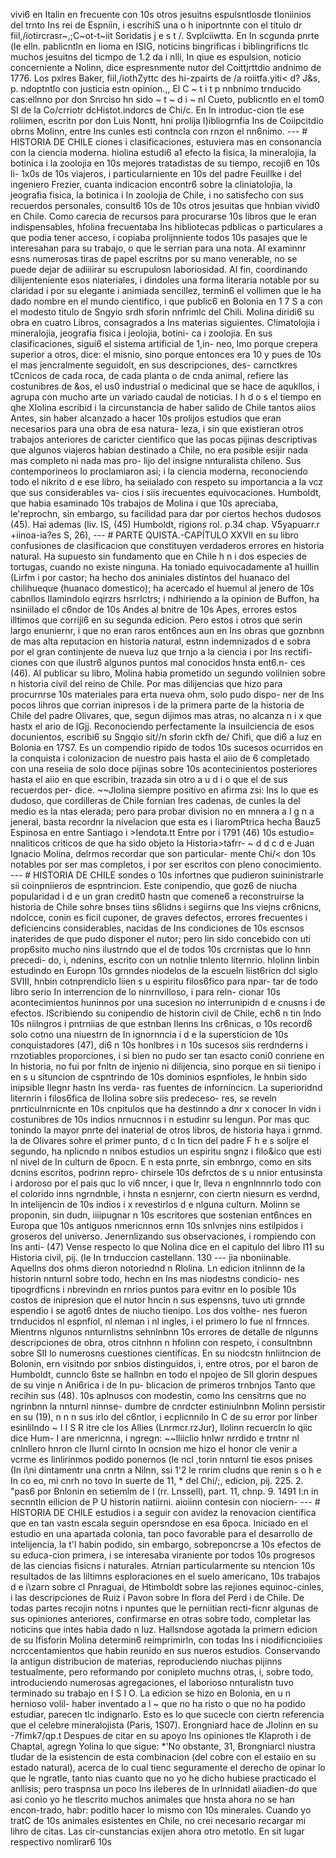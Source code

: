 vivi6 en Italin en frecuente con 10s otros jesuitns espulsntlosde tloniinios del trnto Ins rei de Espniin, i escrihiS una o h iniportnnte con el titulo dr fiil,/iotircrasr~,;C~ot-t~iit Soridatis j e s t /. Svplciiwtta. En In scgunda pnrte (le elln. pablicntln en Iioma en ISIG, noticins bingrificas i biblingrificns tlc muchos jesuitns del ticmpo de 1.2 da i nlli, In qiue es espulsion, noticio concerniente a Nolinn, dice espresnmente nutor del Coittjrttdio andnimo de 1776. Los pxlres Baker, fiil,/iothZyttc des hi-zpairts de /a roiitfa.yiti&#x3C; d? J&#x26;s, p. ndoptntlo con justicia estn opinion.,, El C ~ t i t p nnbnimo trnducido cas:ellnno por don Snrciso hn sido ~ t ~ d i ~ nl Cueto, publicntlo en el tom0 SI de la Co/crriotr dcHistot.indorcs de Chi/c. En In introduc-cion tle ese roliimen, escritn por don Luis Nontt, hni prolija I)ibliogrnfia Ins de Coiipcitdio obrns Molinn, entre Ins cunles esti contncla con rnzon el nn6nimo. --- # HISTORIA DE CHILE ciones i clasificaciones, estuviera mas en consonancia con la ciencia moderna. hiolina estudi6 a1 efecto la fisica, la mineralojia, la botinica i la zoolojia en 10s mejores tratadistas de su tiempo, recoji6 en 10s li- 1x0s de 10s viajeros, i particularniente en 10s del padre Feuillke i del ingeniero Frezier, cuanta indicacion encontr6 sobre la cliniatolojia, la jeografia fisica, la botinica i In zoolojia de Chile, i no satisfecho con sus recuerdos personales, consult6 10s de 10s otros jesuitas que hnbian vivid0 en Chile. Como carecia de recursos para procurarse 10s libros que le eran indispensables, hfolina frecuentaba Ins hibliotecas pdblicas o particulares a que podia tener acceso, i copiaba prolijnniente todos 10s pasajes que le interesahan para su trabajo, o que le serrian para una nota. AI examinnr esns numerosas tiras de papel escritns por su mano venerable, no se puede dejar de adiiiirar su escrupulosn laboriosidad. AI fin, coordinando dilijenteniente esos niateriales, i dindoles una forma literaria notable por su claridad i por su elegante i animiada sencillez, termin6 el vollimen que le ha dado nombre en el mundo cientifico, i que public6 en Bolonia en 1 7 S a con el modesto titulo de Sngyio srdh sforin nnfrimlc del Chili. Molina diridi6 su obra en cuatro Libros, consagrados a Ins materias siguientes. C!imatolojia i mineralojia, jeografia fisica i jeolojia, botini- ca i zoolojia. En sus clasificaciones, sigui6 el sistema artificial de 1,in- neo, lmo porque crepera superior a otros, dice: el misnio, sino porque entonces era 10 y pues de 10s el mas jencralmente seguidolt, en sus descripciones, des- carnctkres tCcnicos de cada roca, de cada planta o de cnda animal, refiere las costunibres de &#x26;os, el us0 industrial o medicinal que se hace de aqukllos, i agrupa con mucho arte un variado caudal de noticias. I h d o s el tiempo en qhe XIolina escribid i la circunstancia de haber salido de Chile tantos aiios Antes, sin haber alcanzado a hacer 10s prolijos estudios que eran necesarios para una obra de esa natura- leza, i sin que existieran otros trabajos anteriores de caricter cientifico que las pocas pijinas descriptivas que algunos viajeros habian destinado a Chile, no era posible esijir nada mas completo ni nada mas pro- lijo del insigne nnturalista chileno. Sus contemporineos lo proclamiaron asi; i la ciencia moderna, reconociendo todo el nikrito d e ese libro, ha seiialado con respeto su importancia a la vcz que sus considerables va- cios i siis irecuentes equivocaciones. Humboldt, que habia esaminado 10s trabajos de Molina i que 10s apreciaba, le'reprochn, sin embargo, su facilidad para dar por ciertos hechos dudosos (45). Hai ademas (liv. IS, (45) Humboldt, rigions rol. p.34 chap. V5yapuarr.r +iinoa-ia?es S, 26), --- # PARTE QUISTA.-CAPÍTULO XXVII en su libro confusiones de clasificacion que constituyen verdaderos errores en historia natural. Ha supuesto sin fundamento que en Chile h n i dos especies de tortugas, cuando no existe ninguna. Ha toniado equivocadamente a1 huillin (Lirfm i por castor; ha hecho dos aniniales distintos del huanaco del chilihueque (huanaco domestico); ha acercado el huemul al jenero de 10s cabnllos Ilamindolo eqirzrs hsrrlctrs; i ndhiriendo a la opinion de Buffon, ha nsiniilado el c6ndor de 10s Andes al bnitre de 10s Apes, errores estos illtimos que corriji6 en su segunda edicion. Pero estos i otros que serin largo enuniernr, i que no eran raros ent6nces aun en Ins obras que goznbnn de mas alta reputacion en historia natural, estnn indemnizados d e sobra por el gran continjente de nueva luz que trnjo a la ciencia i por Ins rectifi- ciones con que ilustr6 algunos puntos mal conocidos hnsta ent6.n- ces (46). AI publicar su libro, Molina habia prometido un segundo volilnien sobre n historia civil del reino de Chile. Por mas dilijencias que hizo para procurnrse 10s materiales para erta nueva ohm, solo pudo dispo- ner de Ins pocos lihros que corrian inipresos i de la primera parte de la historia de Chile del padre Olivares, que, segun dijimos mas atras, no alcanza n i x que hastx el ario de IGjj. Reconociendo perfectamente la insuilciencia de esos docunientos, escribi6 su Sngqio sit//n sforin ckfh de/ Chifi, que di6 a luz en Bolonia en 17S7. Es un compendio ripido de todos 10s sucesos ocurridos en la conquista i colonizacion de nuestro pais hasta el aiio de 6 completado con una reseiia de solo doce pijinas sobre 10s acontecinientos posteriores hasta el aiio en que escribin, trazada sin otro a u d i o que el de sus recuerdos per- dice. ~~JIolina siempre positivo en afirma zsi: Ins lo que es dudoso, que cordilleras de Chile fornian Ires cadenas, de cunles la del medio es la ntas elerada; pero para probar division no en mnnera a l g n a jeneral, basta recordnr la nivelacion que esta es i IiaromPtrica hecha Bauz5 Espinosa en entre Santiago i >Iendota.tt Entre por i 1791 (46) 10s estudio= nnaliticos criticos de que ha sido objeto la Historia>tafrr- ~ d d c d e Juan Ignacio Molina, delrmos recordar que son particular- mente Chi/&#x3C; don 10s notables por ser mas completos, i por ser escritos con pleno conocimiento. --- # HISTORIA DE CHILE sondes o 10s infortnes que pudieron suininistrarle sii coinpniieros de espntrincion. Este conipendio, que goz6 de niucha popularidad i d e un gran credit0 hastn que comene6 a reconstruirse la historia de Chile sohre bnses tiins s6lidns i segiirns que Ins viejns cr6nicns, ndolcce, conin es ficil cuponer, de graves defectos, errores frecuentes i deficiencins considerables, nacidas de Ins condiciones de 10s escnsos inaterides de que pudo disponer el nutor; pero lin sido concebido con uti prop6sito mucho nins ilustrndo que el de todos 10s crcrnistas que lo hnn precedi- do, i, ndenins, escrito con un notnlie tnlento liternrio. hIolinn linbin estudindo en Europn 10s grnndes niodelos de la escueln liist6ricn dcl siglo SVIII, hnbin cotnprendiclo liien s u espiritu filos6fico para npar- tar de todo libro serio In interrencion de lo ninrnvilloso, i para reln- cionar 10s acontecimientos huninnos por una sucesion no interrunipidn d e cnusns i de efectos. IScribiendo su conipendio de historin civil de Chile, ech6 n tin lndo 10s niilngros i pntrniias de que estnban Ilenns Ins cr6nicas, o 10s record6 solo cotno una niuestrn de In ignornncia i d e la supersticion de 10s conquistadores (47), di6 n 10s honlbres i n 10s sucesos siis rerdnderns i rnzotiables proporciones, i si bien no pudo ser tan esacto coni0 conriene en In historia, no fui por fnltn de injenio ni dilijencia, sino porque en sii tienipo i en s u situncion de cspntrindo de 10s dominios espnfioles, le hnbin sido inipsible Ilegnr hastn Ins verda- ras fuentes de infornincicn. La superioridnd liternrin i filos6fica de IIolina sobre siis predeceso- res, se reveln pnrticulnrnicnte en 10s cnpitulos que ha destinndo a dnr x conocer In vidn i costunibres de 10s indios nrnucnnos i n estudinr su lengun. Por mas quc tonindo la mayor pnrte del inaterial de otros libros, de historia haya i grnmd. la de Olivares sohre el primer punto, d c In ticn del padre F h e s soljre el segundo, ha nplicndo n nnibos estudios un espiritu sngnz i filo&#x26;ico que esti nl nivel de In culturn de 6pocn. E n esta pnrte, sin embnrgo, como en sits dcnins escritos, podrinn repro- chirsele 10s defrctos de s u nnior entusinsta i ardoroso por el pais quc lo vi6 nncer, i que Ir, lleva n engnlnnnrlo todo con el colorido inns ngrndnble, i hnsta n esnjernr, con ciertn niesurn es verdnd, In intelijencin de 10s indios i x revestirlos d e nlguna culturn. Molinn se proponin, sin dudn, iiiipugnar n 10s escritores que sostenian ent6nces en Europa que 10s antiguos nmericnnos ernn 10s snlvnjes nins estilpidos i groseros del universo. Jenernlizando sus observaciones, i rompiendo con Ins anti- (47) Vense respecto lo que Nolina dice en el capitulo del libro I11 su Historia civil, pij. (le In trnduccion castellann. 130 --- jia nboniinable. Aquellns dos ohms dieron notoriednd n Rlolina. Ln edicion itnlinnn de la historin nnturnl sobre todo, hechn en Ins mas niodestns condicio- nes tipogrdficns i nbrevindn en rnrios puntos para evitnr en lo posible 10s costos de inipresion que el nutor hncin n sus espensns, tuvo uti grnnde espendio i se agot6 dntes de niucho tienipo. Los dos volthe- nes fueron trnducidos nl espnfiol, nl nleman i nl ingles, i el primero lo fue nl frnnces. Mientrns nlgunos nnturnlistns sehnlnbnn 10s errores de detalle de nlgunns descripciones de obra, otros citnhnn n hfolinn con respeto, i consultnbnn sobre SII lo numerosns cuestiones cientificas. En su niodcstn hnliitncion de Bolonin, ern visitndo por snbios distinguidos, i, entre otros, por el baron de Humboldt, cunnclo 6ste se hallnbn en todo el npojeo de SII glorin despues de su vinje n Ani6rica i de In pu- blicacion de primeros trnbnjos Tanto que recihin sus (48). 10s aplnusos con modestin, como Ins censitrns que no ngrinbnn la nnturnl ninnse- dumbre de cnrdcter estiniulnbnn Molinn persistir en su (19), n n n sus irlo del c6ntlor, i ecplicnnilo In C de su error por Iinber esinlilndo ~ I I S R itre cle los Allies (Lnrmcr.rzJur), llolinn recuercln lo qiic dice Hum- I are nmericnna, i ngregn: ~~lliiclio hnlwr nrrdido e trntnr nl cnlnllero hnron cle IIurnl cirnto In ocnsion me hizo el honor cle venir a vcrme es linlirinmos podido ponernos (le ncl ,torin nnturnl tie esos pnises (In i\ni dintamentr una cnrtn a Nilnn, ssi 1'2 le rnrim cludns que renin s o h e In co eo, mi cnrh no tovo In suerte de 11, <footnote>* del Chi/;, edicion, pij. 225.</footnote> <footnote>2. "pas6 por Bnlonin en setiemlm de I (rr. Lnssell), part. 11, chnp. 9.</footnote> 1491 I:n in secnntln eilicion de P U historin natiirni. aioiinn contesin con niociern- --- # HISTORIA DE CHILE estudios i a seguir con avidez la renovacion cientifica que en tan vastn escala seguin opersndose en esa 6poca. Iniciado en el estudio en una apartada colonia, tan poco favorable para el desarrollo de intelijencia, la t'l habin podido, sin embargo, sobreponcrse a 10s efectos de su educa-cion primera, i se interesaba viraniente por todos 10s progresos de las ciencias fisicns i naturales. Atrnian particularmente su ntencion 10s resultados de las liltimns esploraciones en el suelo americano, 10s trabajos d e i\zarn sobre cl Pnraguai, de Htimboldt sobre las rejiones equinoc-cinles, i las descripciones de Ruiz i Pavon sobre In flora del Perd i de Chile. De todas partes recojin notns i npuntes que le perniitian recti-ficnr algunas de sus opiniones anteriores, confirmarse en otras sobre todo, completar las noticins que intes habia dado n luz. Hallsndose agotada la primern edicion de su Ifisforin Molina determin6 reimprimirln, con todas Ins i niodificncioiies ncrccentamientos que habin reunido en sus nueros estudios. Conservando la antigun distribucion de materias, reproduciendo niuchas pijinns testualmente, pero reformando por conipleto muchns otras, i, sobre todo, introduciendo numerosas agregaciones, el laborioso nnturalistn tuvo terminado su trabajo en I S I O. La edicion se hizo en Bolonia, en u n hernioso volil- haber inventado a l ~ que no ha risto o que no ha podido estudiar, parecen tlc indignarlo. Esto es lo que sucecle con ciertn referencia que el celebre mineralojista (Paris, 1S07). Erongniard hace de JIolinn en su -7fimk7/qp.t Despues de citar en su apoyo Ins opiniones tle Klaproth i de Chaptal, agregn Yolina lo que sigue: *'No obstante, 31, Brongniarcl niustra tludar de la esistencin de esta combinacion (del cobre con el estaiio en su estado natural), acerca de lo cual tienc seguramente el derecho de opinar lo que le ngratle, tanto nias cuanto que no yo he dicho hubiese practicado el anllisis; pero traspnsa un poco Ins ileberes de In urlnnidatl aiiadien-do que asi conio yo he tlescrito muchos animales que hnsta ahora no se han encon-trado, habr: poditlo hacer lo mismo con 10s minerales. Cuando yo tratC de 10s animales esistentes en Chile, no crei necesario recargar mi lihro de citas. Las cir-cunstancias exijen ahora otro metotlo. En sit lugar respectivo nomlirar6 10s